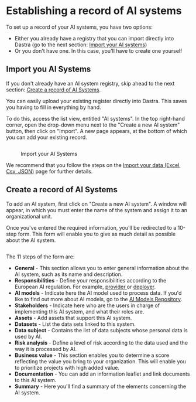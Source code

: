 # Establishing a record of AI systems

To set up a record of your AI systems, you have two options:

* Either you already have a registry that you can import directly into Dastra (go to the next section: [Import your AI systems](establishing-a-record-of-ai-systems.md#import-you-ai-systems))
* Or you don't have one. In this case, you'll have to create one yourself

## Import you AI Systems

If you don't already have an AI system registry, skip ahead to the next section: [Create a record of AI Systems](establishing-a-record-of-ai-systems.md#create-a-record-of-ai-systems).

You can easily upload your existing register directly into Dastra. This saves you having to fill in everything by hand.

To do this, access the list view, entitled "AI systems". In the top right-hand corner, open the drop-down menu next to the "Create a new AI system" button, then click on "Import". A new page appears, at the bottom of which you can add your existing record.

<figure><img src="../../.gitbook/assets/Capture d&#x27;écran 2024-06-14 172133.png" alt=""><figcaption><p>Import your AI Systems</p></figcaption></figure>

We recommend that you follow the steps on the [Import your data (Excel, Csv, JSON)](../generalites/importer-vos-donnees-excel-csv.md) page for further details.

## Create a record of AI Systems

To add an AI system, first click on "Create a new AI system". A window will appear, in which you must enter the name of the system and assign it to an organizational unit.

Once you've entered the required information, you'll be redirected to a 10-step form. This form will enable you to give as much detail as possible about the AI system.

<figure><img src="../../.gitbook/assets/Capture d&#x27;écran 2024-06-14 172344.png" alt=""><figcaption></figcaption></figure>

The 11 steps of the form are:

* **General** - This section allows you to enter general information about the AI system, such as its name and description.
* **Responsibilities** - Define your responsibilities according to the European AI regulation. For example, [provider ](https://app.gitbook.com/s/-LvBxs22wUMicv9uWp6C-2584506019/features/gerer-le-consentement-aux-cookies/configuration-du-widget/les-finalites-des-cookies)or [deployer](https://www.dastra.eu/en/guide/deployer-ai/58859).
* **AI models** - Indicate here the AI model used to process data. If you'd like to find out more about AI models, go to the [AI Models Repository](ai-models-repository.md).
* **Stakeholders** - Indicate here who are the users in charge of implementing this AI system, and what their roles are.
* **Assets** - Add assets that support this AI system.
* **Datasets** - List the data sets linked to this system.
* **Data subject** - Contains the list of data subjects whose personal data is used by AI.
* **Risk analysis** - Define a level of risk according to the data used and the way it is processed by AI.
* **Business value** - This section enables you to determine a score reflecting the value you bring to your organization. This will enable you to prioritize projects with high added value.
* **Documentation** - You can add an information leaflet and link documents to this AI system.
* **Summary** - Here you'll find a summary of the elements concerning the AI system.
